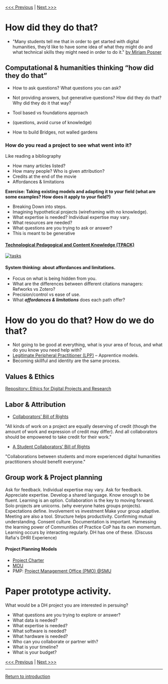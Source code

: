 
[<<< Previous](DH.md) | [Next >>>](why.md) 

# How did they do that? 

* "Many students tell me that in order to get started with digital humanities, they’d like to have some idea of what they might do and what technical skills they might need in order to do it." [by Miriam Posner](http://miriamposner.com/blog/how-did-they-make-that/)

## Computational & humanities thinking “how did they do that”
* How to ask questions? What questions you can ask?

* Not providing answers, but generative questions? How did they do that? Why did they do it that way? 
* Tool based vs foundations approach 
* (questions, avoid curse of knowledge) 
* How to build Bridges, not walled gardens 

### How do you read a project to see what went into it?
Like reading a bibliography
* How many articles listed? 
* How many people? Who is given attribution? 	
* Credits at the end of the movie 
* Affordances & limitations 

**Exercise: Taking existing models and adapting it to your field (what are some examples? How does it apply to your field?)**

* Breaking Down into steps.
* Imagining hypothetical projects (wireframing with no knowledge).
* What expertise is needed? Individual expertise may vary.
* What resources are needed?
* What questions are you trying to ask or answer?
*   This is meant to be generative 

#### **[Technological Pedagogical and Content Knowledge (TPACK)](http://cristurple.blogspot.com/p/tpack.html)**
[![tasks](https://imgs.xkcd.com/comics/TPACK.png)](http://cristurple.blogspot.com/p/tpack.html)

#### System thinking: about affordances and limitations.
* Focus on what is being hidden from you.
*   What are the differences between different citations managers: Refworks vs Zotero?
* Precision/control vs ease of use.
* What ***affordances & limitations*** does each path offer?

# How do you do that? How do we do that?
* Not going to be good at everything, what is your area of focus, and what do you know you need help with?
* [Legitimate Peripheral Practitioner (LPP)](https://en.wikipedia.org/wiki/Legitimate_peripheral_participation) – Apprentice models.
* Becoming skillful and identity are the same process.

## Values & Ethics
[Repository: Ethics for Digital Projects and Research](https://github.com/DHRISMU/ethics)

## Labor & Attribution 
* [Collaborators’ Bill of Rights](http://mcpress.media-commons.org/offthetracks/part-one-models-for-collaboration-career-paths-acquiring-institutional-support-and-transformation-in-the-field/a-collaboration/collaborators%E2%80%99-bill-of-rights/)

"All kinds of work on a project are equally deserving of credit (though the amount of work and expression of credit may differ). And all collaborators should be empowered to take credit for their work." 

* [A Student Collaborators’ Bill of Rights](https://humtech.ucla.edu/news/a-student-collaborators-bill-of-rights/)

"Collaborations between students and more experienced digital humanities practitioners should benefit everyone." 

## Group work & Project planning

Ask for feedback.
Individual expertise may vary.
Ask for feedback.
Appreciate expertise.
Develop a shared language. Know enough to be fluent.
Learning is an option.
Collaboration is the key to moving forward. Solo projects are unicorns. (why everyone hates groups projects).
Expectations define.
Involvement vs investment
Make your group adaptive.
Meeting are also a tool.
Structure helps productivity.
Confirming mutual understanding. Consent culture.
Documentation is important.
Harnessing the learning power of Communities of Practice
CoP has its own momentum. Learning occurs by interacting regularly. DH has one of these. (Discuss Rafia's DHRI Experience)

#### Project Planning Models 

* [Project Charter](https://stewartvarner.com/2014/05/project-charter/) 
* [MOU](https://rc.library.uta.edu/uta-ir/handle/10106/25646)
* PMP: [Project Management Office (PMO) @SMU](https://www.smu.edu/OIT/Governance)


# Paper prototype activity.
What would be a DH project you are interested in persuing?
* What questions are you trying to explore or answer?
* What data is needed?
* What expertise is needed?
* What software is needed?
* What hardware is needed?
* Who can you collaborate or partner with?
* What is your timeline?
* What is your budget?

[<<< Previous](DH.md) | [Next >>>](why.md) 

----
[Return to introduction](https://github.com/DHRISMU/intro)


